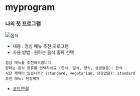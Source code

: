 # myprogram

### 나의 첫 프로그램 
![음식](https://images.unsplash.com/photo-1555939594-58d7cb561ad1?w=800&auto=format&fit=crop&q=60&ixlib=rb-4.0.3&ixid=M3wxMjA3fDB8MHxzZWFyY2h8Nnx8JUVDJTlEJThDJUVDJThCJTlEfGVufDB8fDB8fHww)
 * 내용 : 점심 메뉴 추천 프로그램
 * 사용 방법 : 원하는 음식 종류 선택

```
점심 메뉴를 추천해드립니다.
원하는 음식 종류를 선택하세요 (한식, 일식, 양식, 상관없음): 한식
식단 제약이 있습니까? (standard, vegetarian, 상관없음): standard
추천 메뉴: 된장찌개
```
 * [코드연결](test2406.py)
 
